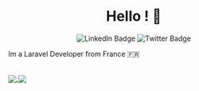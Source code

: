 <div id="header" align="center">
    <h1>Hello ! 👋</h1>
    <div id="badges">
        <img src="https://img.shields.io/badge/LinkedIn-blue?style=for-the-badge&logo=linkedin&logoColor=white" alt="LinkedIn Badge"/>
        <img src="https://img.shields.io/badge/Twitter-blue?style=for-the-badge&logo=twitter&logoColor=white" alt="Twitter Badge"/>
    </div>
</div>

Im a Laravel Developer from France 🇫🇷

<br>

<a href="https://github.com/anuraghazra/github-readme-stats">
    <img align="center" src="https://github-readme-stats.vercel.app/api?username=hugomayo7&theme=github_dark" />
</a>
<a href="https://github.com/anuraghazra/convoychat">
    <img align="center" src="https://github-readme-stats.vercel.app/api/top-langs/?username=hugomayo7&layout=compact&theme=github_dark" />
</a>

